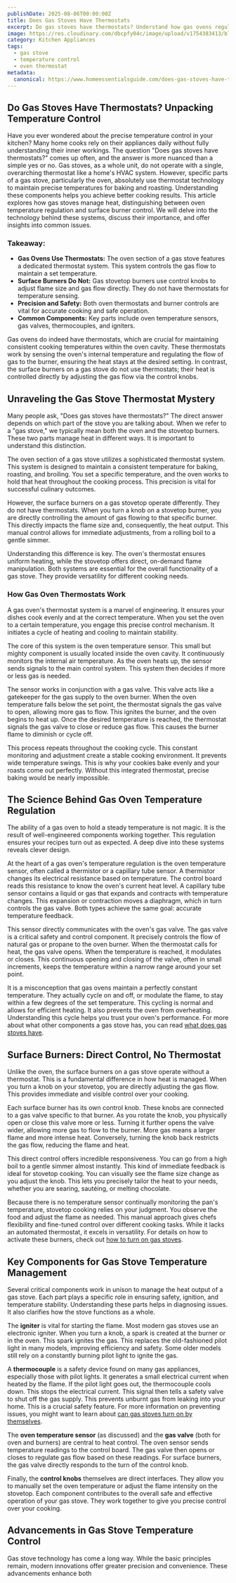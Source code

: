 ```yaml
---
publishDate: 2025-08-06T00:00:00Z
title: Does Gas Stoves Have Thermostats
excerpt: Do gas stoves have thermostats? Understand how gas ovens regulate temperature and how surface burners control flame intensity.
image: https://res.cloudinary.com/dbcpfy04c/image/upload/v1754383413/blog_image_1754383412_i0wjnw.webp
category: Kitchen Appliances
tags:
  - gas stove
  - temperature control
  - oven thermostat
metadata:
  canonical: https://www.homeessentialsguide.com/does-gas-stoves-have-thermostats
---
```


## Do Gas Stoves Have Thermostats? Unpacking Temperature Control

Have you ever wondered about the precise temperature control in your kitchen? Many home cooks rely on their appliances daily without fully understanding their inner workings. The question "Does gas stoves have thermostats?" comes up often, and the answer is more nuanced than a simple yes or no. Gas stoves, as a whole unit, do not operate with a single, overarching thermostat like a home's HVAC system. However, specific parts of a gas stove, particularly the oven, absolutely use thermostat technology to maintain precise temperatures for baking and roasting. Understanding these components helps you achieve better cooking results. This article explores how gas stoves manage heat, distinguishing between oven temperature regulation and surface burner control. We will delve into the technology behind these systems, discuss their importance, and offer insights into common issues.

### Takeaway:

*   **Gas Ovens Use Thermostats:** The oven section of a gas stove features a dedicated thermostat system. This system controls the gas flow to maintain a set temperature.
*   **Surface Burners Do Not:** Gas stovetop burners use control knobs to adjust flame size and gas flow directly. They do not have thermostats for temperature sensing.
*   **Precision and Safety:** Both oven thermostats and burner controls are vital for accurate cooking and safe operation.
*   **Common Components:** Key parts include oven temperature sensors, gas valves, thermocouples, and igniters.

Gas ovens do indeed have thermostats, which are crucial for maintaining consistent cooking temperatures within the oven cavity. These thermostats work by sensing the oven's internal temperature and regulating the flow of gas to the burner, ensuring the heat stays at the desired setting. In contrast, the surface burners on a gas stove do not use thermostats; their heat is controlled directly by adjusting the gas flow via the control knobs.

## Unraveling the Gas Stove Thermostat Mystery

Many people ask, "Does gas stoves have thermostats?" The direct answer depends on which part of the stove you are talking about. When we refer to a "gas stove," we typically mean both the oven and the stovetop burners. These two parts manage heat in different ways. It is important to understand this distinction.

The oven section of a gas stove utilizes a sophisticated thermostat system. This system is designed to maintain a consistent temperature for baking, roasting, and broiling. You set a specific temperature, and the oven works to hold that heat throughout the cooking process. This precision is vital for successful culinary outcomes.

However, the surface burners on a gas stovetop operate differently. They do not have thermostats. When you turn a knob on a stovetop burner, you are directly controlling the amount of gas flowing to that specific burner. This directly impacts the flame size and, consequently, the heat output. This manual control allows for immediate adjustments, from a rolling boil to a gentle simmer.

Understanding this difference is key. The oven's thermostat ensures uniform heating, while the stovetop offers direct, on-demand flame manipulation. Both systems are essential for the overall functionality of a gas stove. They provide versatility for different cooking needs.

### How Gas Oven Thermostats Work

A gas oven's thermostat system is a marvel of engineering. It ensures your dishes cook evenly and at the correct temperature. When you set the oven to a certain temperature, you engage this precise control mechanism. It initiates a cycle of heating and cooling to maintain stability.

The core of this system is the oven temperature sensor. This small but mighty component is usually located inside the oven cavity. It continuously monitors the internal air temperature. As the oven heats up, the sensor sends signals to the main control system. This system then decides if more or less gas is needed.

The sensor works in conjunction with a gas valve. This valve acts like a gatekeeper for the gas supply to the oven burner. When the oven temperature falls below the set point, the thermostat signals the gas valve to open, allowing more gas to flow. This ignites the burner, and the oven begins to heat up. Once the desired temperature is reached, the thermostat signals the gas valve to close or reduce gas flow. This causes the burner flame to diminish or cycle off.

This process repeats throughout the cooking cycle. This constant monitoring and adjustment create a stable cooking environment. It prevents wide temperature swings. This is why your cookies bake evenly and your roasts come out perfectly. Without this integrated thermostat, precise baking would be nearly impossible.

## The Science Behind Gas Oven Temperature Regulation

The ability of a gas oven to hold a steady temperature is not magic. It is the result of well-engineered components working together. This regulation ensures your recipes turn out as expected. A deep dive into these systems reveals clever design.

At the heart of a gas oven's temperature regulation is the oven temperature sensor, often called a thermistor or a capillary tube sensor. A thermistor changes its electrical resistance based on temperature. The control board reads this resistance to know the oven's current heat level. A capillary tube sensor contains a liquid or gas that expands and contracts with temperature changes. This expansion or contraction moves a diaphragm, which in turn controls the gas valve. Both types achieve the same goal: accurate temperature feedback.

This sensor directly communicates with the oven's gas valve. The gas valve is a critical safety and control component. It precisely controls the flow of natural gas or propane to the oven burner. When the thermostat calls for heat, the gas valve opens. When the temperature is reached, it modulates or closes. This continuous opening and closing of the valve, often in small increments, keeps the temperature within a narrow range around your set point.

It is a misconception that gas ovens maintain a perfectly constant temperature. They actually cycle on and off, or modulate the flame, to stay within a few degrees of the set temperature. This cycling is normal and allows for efficient heating. It also prevents the oven from overheating. Understanding this cycle helps you trust your oven's performance. For more about what other components a gas stove has, you can read [what does gas stoves have](https://homeessentialsguide.com/what-does-gas-stoves-have).

## Surface Burners: Direct Control, No Thermostat

Unlike the oven, the surface burners on a gas stove operate without a thermostat. This is a fundamental difference in how heat is managed. When you turn a knob on your stovetop, you are directly adjusting the gas flow. This provides immediate and visible control over your cooking.

Each surface burner has its own control knob. These knobs are connected to a gas valve specific to that burner. As you rotate the knob, you physically open or close this valve more or less. Turning it further opens the valve wider, allowing more gas to flow to the burner. More gas means a larger flame and more intense heat. Conversely, turning the knob back restricts the gas flow, reducing the flame and heat.

This direct control offers incredible responsiveness. You can go from a high boil to a gentle simmer almost instantly. This kind of immediate feedback is ideal for stovetop cooking. You can visually see the flame size change as you adjust the knob. This lets you precisely tailor the heat to your needs, whether you are searing, sautéing, or melting chocolate.

Because there is no temperature sensor continually monitoring the pan's temperature, stovetop cooking relies on your judgment. You observe the food and adjust the flame as needed. This manual approach gives chefs flexibility and fine-tuned control over different cooking tasks. While it lacks an automated thermostat, it excels in versatility. For details on how to activate these burners, check out [how to turn on gas stoves](https://homeessentialsguide.com/how-to-turn-on-gas-stoves).

## Key Components for Gas Stove Temperature Management

Several critical components work in unison to manage the heat output of a gas stove. Each part plays a specific role in ensuring safety, ignition, and temperature stability. Understanding these parts helps in diagnosing issues. It also clarifies how the stove functions as a whole.

The **igniter** is vital for starting the flame. Most modern gas stoves use an electronic igniter. When you turn a knob, a spark is created at the burner or in the oven. This spark ignites the gas. This replaces the old-fashioned pilot light in many models, improving efficiency and safety. Some older models still rely on a constantly burning pilot light to ignite the gas.

A **thermocouple** is a safety device found on many gas appliances, especially those with pilot lights. It generates a small electrical current when heated by the flame. If the pilot light goes out, the thermocouple cools down. This stops the electrical current. This signal then tells a safety valve to shut off the gas supply. This prevents unburnt gas from leaking into your home. This is a crucial safety feature. For more information on preventing issues, you might want to learn about [can gas stoves turn on by themselves](https://homeessentialsguide.com/can-gas-stoves-turn-on-by-themselves).

The **oven temperature sensor** (as discussed) and the **gas valve** (both for oven and burners) are central to heat control. The oven sensor sends temperature readings to the control board. The gas valve then opens or closes to regulate gas flow based on these readings. For surface burners, the gas valve directly responds to the turn of the control knob.

Finally, the **control knobs** themselves are direct interfaces. They allow you to manually set the oven temperature or adjust the flame intensity on the stovetop. Each component contributes to the overall safe and effective operation of your gas stove. They work together to give you precise control over your cooking.

## Advancements in Gas Stove Temperature Control

Gas stove technology has come a long way. While the basic principles remain, modern innovations offer greater precision and convenience. These advancements enhance both